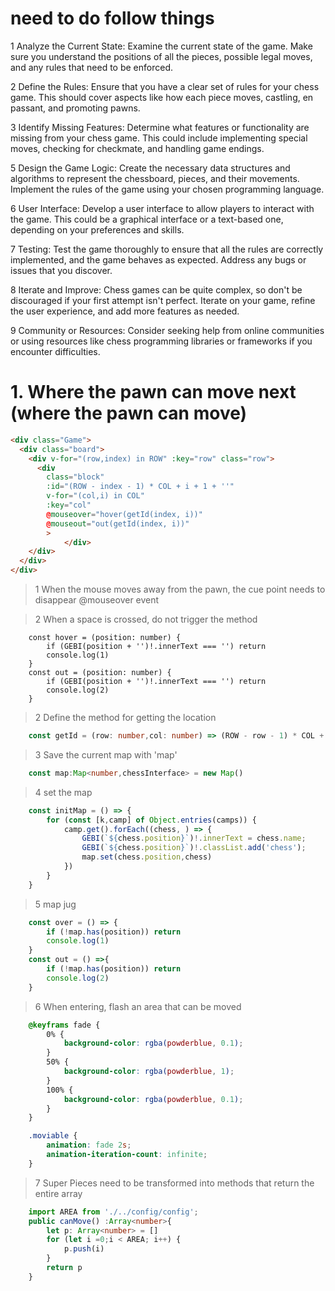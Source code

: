 # need to do follow things

1 Analyze the Current State: Examine the current state of the game. Make sure you understand the positions of all the pieces, possible legal moves, and any rules that need to be enforced.

2 Define the Rules: Ensure that you have a clear set of rules for your chess game. This should cover aspects like how each piece moves, castling, en passant, and promoting pawns.

3 Identify Missing Features: Determine what features or functionality are missing from your chess game. This could include implementing special moves, checking for checkmate, and handling game endings.

5 Design the Game Logic: Create the necessary data structures and algorithms to represent the chessboard, pieces, and their movements. Implement the rules of the game using your chosen programming language.

6 User Interface: Develop a user interface to allow players to interact with the game. This could be a graphical interface or a text-based one, depending on your preferences and skills.

7 Testing: Test the game thoroughly to ensure that all the rules are correctly implemented, and the game behaves as expected. Address any bugs or issues that you discover.

8 Iterate and Improve: Chess games can be quite complex, so don't be discouraged if your first attempt isn't perfect. Iterate on your game, refine the user experience, and add more features as needed.

9 Community or Resources: Consider seeking help from online communities or using resources like chess programming libraries or frameworks if you encounter difficulties.

# 1. Where the pawn can move next (where the pawn can move)

```html
<div class="Game">
  <div class="board">
    <div v-for="(row,index) in ROW" :key="row" class="row">
      <div
        class="block"
        :id="(ROW - index - 1) * COL + i + 1 + ''"
        v-for="(col,i) in COL"
        :key="col"
        @mouseover="hover(getId(index, i))"
        @mouseout="out(getId(index, i))"
        >
			</div>
    </div>
  </div>
</div>	
```
>1 When the mouse moves away from the pawn, the cue point needs to disappear @mouseover event

>2 When a space is crossed, do not trigger the method

```tsx
	const hover = (position: number) {
		if (GEBI(position + '')!.innerText === '') return
		console.log(1)
	}
	const out = (position: number) {
		if (GEBI(position + '')!.innerText === '') return
		console.log(2)
	}
```

> 2 Define the method for getting the location

```ts
	const getId = (row: number,col: number) => (ROW - row - 1) * COL + col + 1
```

> 3 Save the current map with 'map'


```ts
	const map:Map<number,chessInterface> = new Map()
```

>4 set the map
```ts
	const initMap = () => {
		for (const [k,camp] of Object.entries(camps)) {
			camp.get().forEach((chess, ) => {
				GEBI(`${chess.position}`)!.innerText = chess.name;
				GEBI(`${chess.position}`)!.classList.add('chess');
				map.set(chess.position,chess)
			})
		}
	}
```

>5 map jug

```ts
	const over = () => {
		if (!map.has(position)) return
		console.log(1)
	}
	const out = () =>{
		if (!map.has(position)) return
		console.log(2)
	}
```

>6 When entering, flash an area that can be moved

```scss
	@keyframs fade {
		0% {
			background-color: rgba(powderblue, 0.1);
		}
		50% {
			background-color: rgba(powderblue, 1);
		}
		100% {
			background-color: rgba(powderblue, 0.1);
		}
	}

	.moviable {
		animation: fade 2s;
		animation-iteration-count: infinite;
	}
```

>7 Super Pieces need to be transformed into methods that return the entire array

```ts
	import AREA from './../config/config';
	public canMove() :Array<number>{
		let p: Array<number> = []
		for (let i =0;i < AREA; i++) {
			p.push(i)
		}
		return p
	}
```
